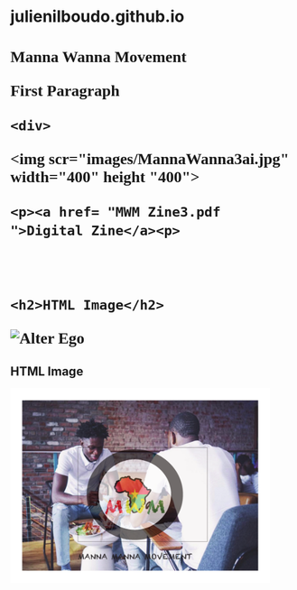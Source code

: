 # julienilboudo.github.io
<!DOCTYPE html>
<html>
  
  <head>
  <title>Manna Wanna/>
  </title>
  </head>
  
  <body bgcolor+"#F47F65">
  
  <h1 style="font-family:times new roman">Manna Wanna Movement</h!>
  <p style="podition:absolute; top:100px; left 200px; color:#F4&F45; font-size 20pt">First Paragraph</p>
    
    <div>
   <img scr="images/MannaWanna3ai.jpg" width="400" height "400">
    </div>
    
    
    <p><a href= "MWM Zine3.pdf ">Digital Zine</a><p>
    
    
    
    <h2>HTML Image</h2>
<img src="RoadtoSuccess.jpg" alt="Alter Ego" width="460" height="345">



<h2>HTML Image</h2>
<img src="MWM Zine2.pdf" alt="Logo" width="460" height="345">   

<a href=""></a>
    </body>
    </html>
    
    
    
    
 


